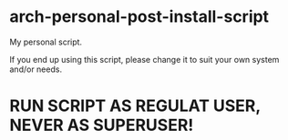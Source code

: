 # arch-personal-post-install-script
My personal script.

If you end up using this script, please change it to suit your own system and/or needs.

# RUN SCRIPT AS REGULAT USER, NEVER AS SUPERUSER!
